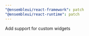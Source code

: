 ```yaml
---
"@ensembleui/react-framework": patch
"@ensembleui/react-runtime": patch
---
```


Add support for custom widgets
